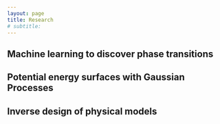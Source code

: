 ```yaml
---
layout: page
title: Research
# subtitle:
---
```

## Machine learning to discover phase transitions



## Potential energy surfaces with Gaussian Processes



## Inverse design of physical models
